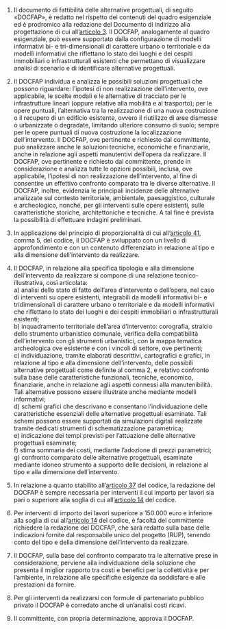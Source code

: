 1. Il documento di fattibilità delle alternative progettuali, di seguito «DOCFAP», è redatto nel rispetto dei contenuti del quadro esigenziale ed è prodromico alla redazione del Documento di indirizzo alla progettazione di cui all’[articolo 3](/index.html?article=allegato-1.7-articolo-3&version=1). Il DOCFAP, analogamente al quadro esigenziale, può essere supportato dalla configurazione di modelli informativi bi- e tri-dimensionali di carattere urbano o territoriale e da modelli informativi che riflettano lo stato dei luoghi e dei cespiti immobiliari o infrastrutturali esistenti che permettano di visualizzare analisi di scenario e di identificare alternative progettuali.

2. Il DOCFAP individua e analizza le possibili soluzioni progettuali che possono riguardare: l’ipotesi di non realizzazione dell’intervento, ove applicabile, le scelte modali e le alternative di tracciato per le infrastrutture lineari (oppure relative alla mobilità e al trasporto); per le opere puntuali, l’alternativa tra la realizzazione di una nuova costruzione o il recupero di un edificio esistente, ovvero il riutilizzo di aree dismesse o urbanizzate o degradate, limitando ulteriore consumo di suolo; sempre per le opere puntuali di nuova costruzione la localizzazione dell’intervento. Il DOCFAP, ove pertinente e richiesto dal committente, può analizzare anche le soluzioni tecniche, economiche e finanziarie, anche in relazione agli aspetti manutentivi dell’opera da realizzare. Il DOCFAP, ove pertinente e richiesto dal committente, prende in considerazione e analizza tutte le opzioni possibili, inclusa, ove applicabile, l’ipotesi di non realizzazione dell’intervento, al fine di consentire un effettivo confronto comparato tra le diverse alternative. Il DOCFAP, inoltre, evidenzia le principali incidenze delle alternative analizzate sul contesto territoriale, ambientale, paesaggistico, culturale e archeologico, nonché, per gli interventi sulle opere esistenti, sulle caratteristiche storiche, architettoniche e tecniche. A tal fine è prevista la possibilità di effettuare indagini preliminari.

3. In applicazione del principio di proporzionalità di cui all’[articolo 41](/index.html?article=articolo-41&version=1), comma 5, del codice, il DOCFAP è sviluppato con un livello di approfondimento e con un contenuto differenziato in relazione al tipo e alla dimensione dell’intervento da realizzare.

4. Il DOCFAP, in relazione alla specifica tipologia e alla dimensione dell’intervento da realizzare si compone di una relazione tecnico-illustrativa, così articolata:<br>a) analisi dello stato di fatto dell’area d’intervento o dell’opera, nel caso di interventi su opere esistenti, integrabili da modelli informativi bi- e tridimensionali di carattere urbano o territoriale e da modelli informativi che riflettano lo stato dei luoghi e dei cespiti immobiliari o infrastrutturali esistenti;<br>b) inquadramento territoriale dell’area d’intervento: corografia, stralcio dello strumento urbanistico comunale, verifica della compatibilità dell’intervento con gli strumenti urbanistici, con la mappa tematica archeologica ove esistente e con i vincoli di settore, ove pertinenti;<br>c) individuazione, tramite elaborati descrittivi, cartografici e grafici, in relazione al tipo e alla dimensione dell’intervento, delle possibili alternative progettuali come definite al comma 2, e relativo confronto sulla base delle caratteristiche funzionali, tecniche, economico, finanziarie, anche in relazione agli aspetti connessi alla manutenibilità. Tali alternative possono essere illustrate anche mediante modelli informativi;<br>d) schemi grafici che descrivano e consentano l’individuazione delle caratteristiche essenziali delle alternative progettuali esaminate. Tali schemi possono essere supportati da simulazioni digitali realizzate tramite dedicati strumenti di schematizzazione parametrica;<br>e) indicazione dei tempi previsti per l’attuazione delle alternative progettuali esaminate;<br>f) stima sommaria dei costi, mediante l’adozione di prezzi parametrici;<br>g) confronto comparato delle alternative progettuali, esaminate mediante idoneo strumento a supporto delle decisioni, in relazione al tipo e alla dimensione dell’intervento.

5. In relazione a quanto stabilito all’[articolo 37](/index.html?article=articolo-37&version=1) del codice, la redazione del DOCFAP è sempre necessaria per interventi il cui importo per lavori sia pari o superiore alla soglia di cui all’[articolo 14](/index.html?article=articolo-14&version=1) del codice.

6. Per interventi di importo dei lavori superiore a 150.000 euro e inferiore alla soglia di cui all’[articolo 14](/index.html?article=articolo-14&version=1) del codice, è facoltà del committente richiedere la redazione del DOCFAP, che sarà redatto sulla base delle indicazioni fornite dal responsabile unico del progetto (RUP), tenendo conto del tipo e della dimensione dell’intervento da realizzare.

7. Il DOCFAP, sulla base del confronto comparato tra le alternative prese in considerazione, perviene alla individuazione della soluzione che presenta il miglior rapporto tra costi e benefici per la collettività e per l’ambiente, in relazione alle specifiche esigenze da soddisfare e alle prestazioni da fornire.

8. Per gli interventi da realizzarsi con formule di partenariato pubblico privato il DOCFAP è corredato anche di un’analisi costi ricavi.

9. Il committente, con propria determinazione, approva il DOCFAP.